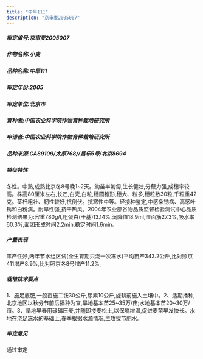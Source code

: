 ```yaml
---
title: "中旱111"
description: "京审麦2005007"
---
```

##### 审定编号:京审麦2005007

##### 作物名称:小麦

##### 品种名称:中旱111

##### 审定年份:2005

##### 审定单位:北京市

##### 育种者:中国农业科学院作物育种栽培研究所

##### 申请者:中国农业科学院作物育种栽培研究所

##### 品种来源:CA89109/太原768//昌乐5号/北京8694

##### 特征特性
冬性。中熟,成熟比京冬8号晚1~2天。幼苗半匍匐,生长健壮,分蘖力强,成穗率较高。株高80厘米左右,长芒,白壳,白粒,穗圆锥形,穗大、粒多,穗粒数30粒,千粒重42克。茎杆粗壮、韧性较好,抗倒伏。抗寒性中等。经接种鉴定,中感条锈病、高感叶锈和白粉病。耐旱性强,抗干热风。2004年农业部谷物品质监督检验测试中心品质检测结果为:容重780g/l,粗蛋白(干基)13.14%,沉降值18.9ml,湿面筋27.3%,吸水率60.3%,面团形成时间2.2min,稳定时间1.6min。

##### 产量表现
丰产性好,两年节水组区试(全生育期只浇一次冻水)平均亩产343.2公斤,比对照京411增产8.9%,比对照京冬8号增产11.2%。

##### 栽培技术要点
1、施足底肥,一般亩施二铵30公斤,尿素10公斤,旋耕前施入土壤中。2、适期播种,北京地区以秋分节前后播种为宜,旱地基本苗25~35万/亩;水地基本苗20~30万/亩。3、旱地早春用碌碡压麦,并随即搂麦松土,以保墒增温,促进麦苗早发快长。水地在浇足冻水的基础上,春季根据水源情况,主攻拔节肥水。

##### 审定意见
通过审定
